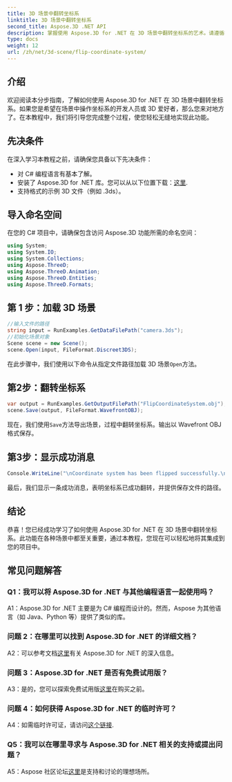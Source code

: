 ```yaml
---
title: 3D 场景中翻转坐标系
linktitle: 3D 场景中翻转坐标系
second_title: Aspose.3D .NET API
description: 掌握使用 Aspose.3D for .NET 在 3D 场景中翻转坐标系的艺术。请遵循我们的分步指南以实现无缝实施。
type: docs
weight: 12
url: /zh/net/3d-scene/flip-coordinate-system/
---
```

## 介绍

欢迎阅读本分步指南，了解如何使用 Aspose.3D for .NET 在 3D 场景中翻转坐标系。如果您是希望在场景中操作坐标系的开发人员或 3D 爱好者，那么您来对地方了。在本教程中，我们将引导您完成整个过程，使您轻松无缝地实现此功能。

## 先决条件

在深入学习本教程之前，请确保您具备以下先决条件：

- 对 C# 编程语言有基本了解。
- 安装了 Aspose.3D for .NET 库。您可以从以下位置下载：[这里](https://releases.aspose.com/3d/net/).
- 支持格式的示例 3D 文件（例如 .3ds）。

## 导入命名空间

在您的 C# 项目中，请确保包含访问 Aspose.3D 功能所需的命名空间：

```csharp
using System;
using System.IO;
using System.Collections;
using Aspose.ThreeD;
using Aspose.ThreeD.Animation;
using Aspose.ThreeD.Entities;
using Aspose.ThreeD.Formats;
```

## 第 1 步：加载 3D 场景

```csharp
//输入文件的路径
string input = RunExamples.GetDataFilePath("camera.3ds");            
//初始化场景对象
Scene scene = new Scene();
scene.Open(input, FileFormat.Discreet3DS);
```

在此步骤中，我们使用以下命令从指定文件路径加载 3D 场景`Open`方法。

## 第2步：翻转坐标系

```csharp
var output = RunExamples.GetOutputFilePath("FlipCoordinateSystem.obj");
scene.Save(output, FileFormat.WavefrontOBJ);
```

现在，我们使用`Save`方法导出场景，过程中翻转坐标系。输出以 Wavefront OBJ 格式保存。

## 第3步：显示成功消息

```csharp
Console.WriteLine("\nCoordinate system has been flipped successfully.\nFile saved at " + output);
```

最后，我们显示一条成功消息，表明坐标系已成功翻转，并提供保存文件的路径。

## 结论

恭喜！您已经成功学习了如何使用 Aspose.3D for .NET 在 3D 场景中翻转坐标系。此功能在各种场景中都至关重要，通过本教程，您现在可以轻松地将其集成到您的项目中。

## 常见问题解答

### Q1：我可以将 Aspose.3D for .NET 与其他编程语言一起使用吗？

A1：Aspose.3D for .NET 主要是为 C# 编程而设计的。然而，Aspose 为其他语言（如 Java、Python 等）提供了类似的库。

### 问题 2：在哪里可以找到 Aspose.3D for .NET 的详细文档？

 A2：可以参考文档[这里](https://reference.aspose.com/3d/net/)有关 Aspose.3D for .NET 的深入信息。

### 问题 3：Aspose.3D for .NET 是否有免费试用版？

 A3：是的，您可以探索免费试用版[这里](https://releases.aspose.com/)在购买之前。

### 问题 4：如何获得 Aspose.3D for .NET 的临时许可？

 A4：如需临时许可证，请访问[这个链接](https://purchase.aspose.com/temporary-license/).

### Q5：我可以在哪里寻求与 Aspose.3D for .NET 相关的支持或提出问题？

 A5：Aspose 社区论坛[这里](https://forum.aspose.com/c/3d/18)是支持和讨论的理想场所。